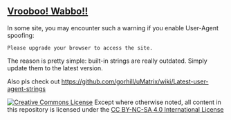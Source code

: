 ## [Vrooboo! Wabbo!!](https://rictusempra.github.io/uMatrix-Rules/#Ovagarava)

In some site, you may encounter such a warning if you enable User-Agent spoofing:

`Please upgrade your browser to access the site.`

The reason is pretty simple: built-in strings are really outdated. Simply update them to the latest version.

Also pls check out https://github.com/gorhill/uMatrix/wiki/Latest-user-agent-strings

<a rel="license" href="http://creativecommons.org/licenses/by-nc-sa/4.0/"><img alt="Creative Commons License" style="border-width:0" src="https://i.creativecommons.org/l/by-nc-sa/4.0/88x31.png" /></a>
Except where otherwise noted, all content in this repository is licensed under the <a rel="license" href="http://creativecommons.org/licenses/by-nc-sa/4.0/">CC BY-NC-SA 4.0 International License</a>
